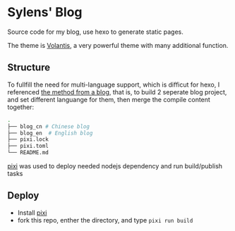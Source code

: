 # Sylens' Blog

Source code for my blog, use hexo to generate static pages.

The theme is [Volantis](https://volantis.js.org/), a very powerful theme with many additional function.

## Structure

To fullfill the need for multi-language support, which is difficut for hexo, I referenced [the method from a blog](https://loli.fj.cn/2023/09/09/Hexo%E9%85%8D%E7%BD%AE%E5%A4%9A%E8%AF%AD%E8%A8%80/#%E9%85%8D%E7%BD%AE%E7%BF%BB%E8%AF%91%E7%9A%84%E9%A1%B5%E9%9D%A2%EF%BC%88%E5%8F%AF%E9%80%89%EF%BC%89), that is, to build 2 seperate blog project, and set different languange for them, then merge the compile content together:

```bash
.
├── blog_cn # Chinese blog
├── blog_en  # English blog
├── pixi.lock
├── pixi.toml
└── README.md
```

[pixi](http://pixi.sh/) was used to deploy needed nodejs dependency and run build/publish tasks

## Deploy

- Install [pixi](http://pixi.sh/)
- fork this repo, enther the directory, and type `pixi run build`
